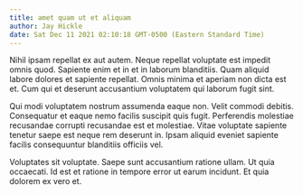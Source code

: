 ```yaml
---
title: amet quam ut et aliquam
author: Jay Hickle
date: Sat Dec 11 2021 02:10:18 GMT-0500 (Eastern Standard Time)
---
```

Nihil ipsam repellat ex aut autem. Neque repellat voluptate est impedit omnis quod. Sapiente enim et in et in laborum blanditiis. Quam aliquid labore dolores et sapiente repellat. Omnis minima et aperiam non dicta est et. Cum qui et deserunt accusantium voluptatem qui laborum fugit sint.

 Qui modi voluptatem nostrum assumenda eaque non. Velit commodi debitis. Consequatur et eaque nemo facilis suscipit quis fugit. Perferendis molestiae recusandae corrupti recusandae est et molestiae. Vitae voluptate sapiente tenetur saepe est neque rem deserunt in. Ipsam aliquid eveniet sapiente facilis consequuntur blanditiis officiis vel.

 Voluptates sit voluptate. Saepe sunt accusantium ratione ullam. Ut quia occaecati. Id est et ratione in tempore error ut earum incidunt. Et quia dolorem ex vero et.